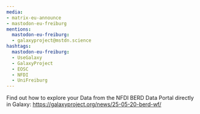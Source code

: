 ```yaml
---
media:
- matrix-eu-announce
- mastodon-eu-freiburg
mentions:
  mastodon-eu-freiburg:
  - galaxyproject@mstdn.science
hashtags:
  mastodon-eu-freiburg:
  - UseGalaxy
  - GalaxyProject
  - EOSC
  - NFDI
  - UniFreiburg
---
```

Find out how to explore your Data from the NFDI BERD Data Portal directly in Galaxy: https://galaxyproject.org/news/25-05-20-berd-wf/
